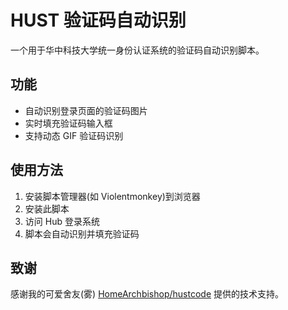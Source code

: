 # HUST 验证码自动识别

一个用于华中科技大学统一身份认证系统的验证码自动识别脚本。

## 功能

- 自动识别登录页面的验证码图片
- 实时填充验证码输入框
- 支持动态 GIF 验证码识别

## 使用方法

1. 安装脚本管理器(如 Violentmonkey)到浏览器
2. 安装此脚本
3. 访问 Hub 登录系统
4. 脚本会自动识别并填充验证码

## 致谢

感谢我的可爱舍友(雾) [HomeArchbishop/hustcode](https://github.com/HomeArchbishop/hustcode) 提供的技术支持。
